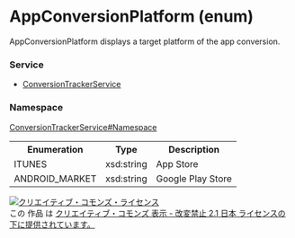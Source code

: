 # AppConversionPlatform (enum)
AppConversionPlatform displays a target platform of the app conversion.
 
### Service
+ [ConversionTrackerService](../../services/ConversionTrackerService.md)

### Namespace
[ConversionTrackerService#Namespace](../../services/ConversionTrackerService.md#namespace)
 
<table>
 <tr>
  <th>Enumeration </th>
  <th>Type</th>
  <th>Description</th>
 <tr>
  <td>ITUNES</td>
  <td>xsd:string</td>
  <td>App Store</td>
 </tr>
 <tr>
  <td>ANDROID_MARKET</td>
  <td>xsd:string</td>
  <td>Google Play Store</td>
 </tr>
</table>
 
<a rel="license" href="http://creativecommons.org/licenses/by-nd/2.1/jp/"><img alt="クリエイティブ・コモンズ・ライセンス" style="border-width:0" src="https://i.creativecommons.org/l/by-nd/2.1/jp/88x31.png" /></a><br />この 作品 は <a rel="license" href="http://creativecommons.org/licenses/by-nd/2.1/jp/">クリエイティブ・コモンズ 表示 - 改変禁止 2.1 日本 ライセンスの下に提供されています。</a>
